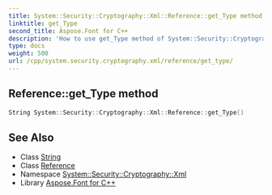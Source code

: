 ```yaml
---
title: System::Security::Cryptography::Xml::Reference::get_Type method
linktitle: get_Type
second_title: Aspose.Font for C++
description: 'How to use get_Type method of System::Security::Cryptography::Xml::Reference class in C++.'
type: docs
weight: 500
url: /cpp/system.security.cryptography.xml/reference/get_type/
---
```

## Reference::get_Type method




```cpp
String System::Security::Cryptography::Xml::Reference::get_Type()
```

## See Also

* Class [String](../../../system/string/)
* Class [Reference](../)
* Namespace [System::Security::Cryptography::Xml](../../)
* Library [Aspose.Font for C++](../../../)
